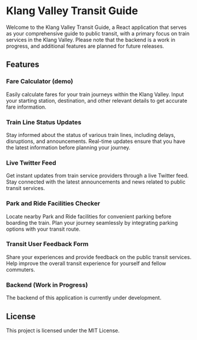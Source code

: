 # Klang Valley Transit Guide
Welcome to the Klang Valley Transit Guide, a React application that serves as your comprehensive guide to public transit, with a primary focus on train services in the Klang Valley. Please note that the backend is a work in progress, and additional features are planned for future releases.

## Features
### Fare Calculator (demo)
Easily calculate fares for your train journeys within the Klang Valley.
Input your starting station, destination, and other relevant details to get accurate fare information.
### Train Line Status Updates
Stay informed about the status of various train lines, including delays, disruptions, and announcements.
Real-time updates ensure that you have the latest information before planning your journey.
### Live Twitter Feed
Get instant updates from train service providers through a live Twitter feed.
Stay connected with the latest announcements and news related to public transit services.
### Park and Ride Facilities Checker
Locate nearby Park and Ride facilities for convenient parking before boarding the train.
Plan your journey seamlessly by integrating parking options with your transit route.
### Transit User Feedback Form
Share your experiences and provide feedback on the public transit services.
Help improve the overall transit experience for yourself and fellow commuters.
### Backend (Work in Progress)
The backend of this application is currently under development. 

## License
This project is licensed under the MIT License.

